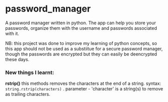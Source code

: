 # password_manager
A password manager written in python. The app can help you
store your passwords, organize them with the username and passwords associated with it.

NB: this project was done to improve my learning of python concepts, so this app
should not be used as a substiitue for a secure password manager, though the passwords are encrypted but
they can easily be deencrypted these days.
 
### New things I learnt:

**rstrip()** this methods removes the characters at the end of a string. syntax: `string.rstrip(characters)` . parameter - 'character' is a string(s) to
remove as trailing characters.


 
 



